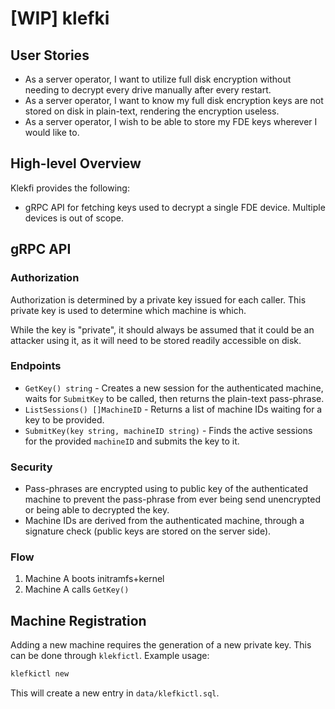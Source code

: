 # [WIP] klefki

## User Stories

- As a server operator, I want to utilize full disk encryption without
  needing to decrypt every drive manually after every restart.
- As a server operator, I want to know my full disk encryption keys are
  not stored on disk in plain-text, rendering the encryption useless.
- As a server operator, I wish to be able to store my FDE keys wherever
  I would like to.

## High-level Overview

Klekfi provides the following:

- gRPC API for fetching keys used to decrypt a single FDE device.
  Multiple devices is out of scope.

## gRPC API

### Authorization

Authorization is determined by a private key issued for each caller.
This private key is used to determine which machine is which.

While the key is "private", it should always be assumed that it could be
an attacker using it, as it will need to be stored readily accessible on
disk.

### Endpoints

- `GetKey() string` - Creates a new session for the authenticated
  machine, waits for `SubmitKey` to be called, then returns the
  plain-text pass-phrase.
- `ListSessions() []MachineID` - Returns a list of machine IDs waiting
  for a key to be provided.
- `SubmitKey(key string, machineID string)` - Finds the active sessions
  for the provided `machineID` and submits the key to it.

### Security

- Pass-phrases are encrypted using to public key of the authenticated
  machine to prevent the pass-phrase from ever being send unencrypted or
  being able to decrypted the key.
- Machine IDs are derived from the authenticated machine, through a
  signature check (public keys are stored on the server side).

### Flow

1. Machine A boots initramfs+kernel
2. Machine A calls `GetKey()`

## Machine Registration

Adding a new machine requires the generation of a new private key. This
can be done through `klekfictl`. Example usage:

```bash
klefkictl new
```

This will create a new entry in `data/klefkictl.sql`.
